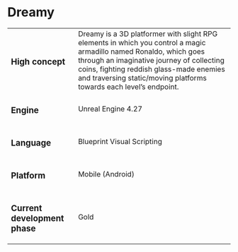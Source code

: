 # Dreamy

<table>
  <tr>
    <td>
      <h3>High concept</h3>
    </td>
    <td>
      Dreamy is a 3D platformer with slight RPG elements in which you control a magic armadillo named Ronaldo, which goes through an imaginative journey of collecting coins, fighting reddish glass-made enemies and traversing static/moving platforms towards each level’s endpoint.
    </td>
  </tr>
  <tr>
    <td>
      <h3>Engine</h3>
    </td>
    <td>
      Unreal Engine 4.27
    </td>
  </tr>
  <tr>
    <td>
      <h3>Language</h3>
    </td>
    <td>
      Blueprint Visual Scripting
    </td>
  </tr>
  <tr>
    <td>
      <h3>
        Platform
      </h3>
    </td>
    <td>
    Mobile (Android)
    </td>
  </tr>
  <tr>
    <td>
      <h3>Current development phase</h3>
    </td>
    <td>
      Gold
    </td>
  </tr>
</table>
